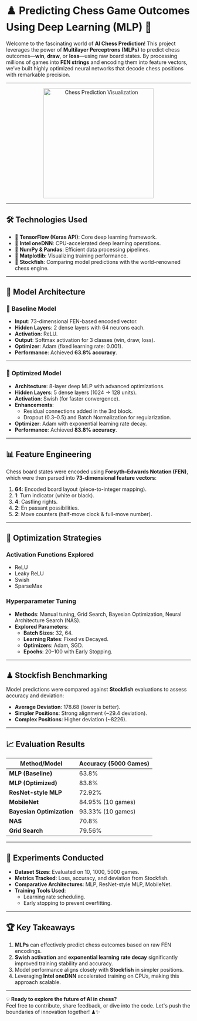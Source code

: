 # ♟️ **Predicting Chess Game Outcomes Using Deep Learning (MLP)** 🧠

Welcome to the fascinating world of **AI Chess Prediction**! This project leverages the power of **Multilayer Perceptrons (MLPs)** to predict chess outcomes—**win**, **draw**, or **loss**—using raw board states. By processing millions of games into **FEN strings** and encoding them into feature vectors, we’ve built highly optimized neural networks that decode chess positions with remarkable precision.

---

<div align="center">
  <img src="https://github.com/user-attachments/assets/140d9918-f429-46a7-824b-afe167d087eb" alt="Chess Prediction Visualization" width="300">
</div>

---

## 🛠️ **Technologies Used**
- 🔸 **TensorFlow (Keras API)**: Core deep learning framework.  
- 🔸 **Intel oneDNN**: CPU-accelerated deep learning operations.  
- 🔸 **NumPy & Pandas**: Efficient data processing pipelines.  
- 🔸 **Matplotlib**: Visualizing training performance.  
- 🔸 **Stockfish**: Comparing model predictions with the world-renowned chess engine.  

---

## 🧠 **Model Architecture**

### 🔷 **Baseline Model**
- **Input**: 73-dimensional FEN-based encoded vector.
- **Hidden Layers**: 2 dense layers with 64 neurons each.
- **Activation**: ReLU.
- **Output**: Softmax activation for 3 classes (win, draw, loss).
- **Optimizer**: Adam (fixed learning rate: 0.001).
- **Performance**: Achieved **63.8% accuracy**.

---

### 🔶 **Optimized Model**
- **Architecture**: 8-layer deep MLP with advanced optimizations.
- **Hidden Layers**: 5 dense layers (1024 → 128 units).
- **Activation**: Swish (for faster convergence).
- **Enhancements**:
  - Residual connections added in the 3rd block.
  - Dropout (0.3–0.5) and Batch Normalization for regularization.
- **Optimizer**: Adam with exponential learning rate decay.
- **Performance**: Achieved **83.8% accuracy**.

---

## 📊 **Feature Engineering**
Chess board states were encoded using **Forsyth–Edwards Notation (FEN)**, which were then parsed into **73-dimensional feature vectors**:
1. **64**: Encoded board layout (piece-to-integer mapping).  
2. **1**: Turn indicator (white or black).  
3. **4**: Castling rights.  
4. **2**: En passant possibilities.  
5. **2**: Move counters (half-move clock & full-move number).  

---

## 🔄 **Optimization Strategies**

### **Activation Functions Explored**
- ReLU  
- Leaky ReLU  
- Swish  
- SparseMax  

### **Hyperparameter Tuning**
- **Methods**: Manual tuning, Grid Search, Bayesian Optimization, Neural Architecture Search (NAS).  
- **Explored Parameters**:
  - **Batch Sizes**: 32, 64.  
  - **Learning Rates**: Fixed vs Decayed.  
  - **Optimizers**: Adam, SGD.  
  - **Epochs**: 20–100 with Early Stopping.  

---

## ♟ **Stockfish Benchmarking**
Model predictions were compared against **Stockfish** evaluations to assess accuracy and deviation:
- **Average Deviation**: 178.68 (lower is better).  
- **Simpler Positions**: Strong alignment (~29.4 deviation).  
- **Complex Positions**: Higher deviation (~8226).  

---

## 📈 **Evaluation Results**

| **Method/Model**       | **Accuracy (5000 Games)** |
|-------------------------|---------------------------|
| **MLP (Baseline)**      | 63.8%                    |
| **MLP (Optimized)**      | 83.8%                    |
| **ResNet-style MLP**    | 72.92%                   |
| **MobileNet**           | 84.95% (10 games)        |
| **Bayesian Optimization**| 93.33% (10 games)        |
| **NAS**                 | 70.8%                    |
| **Grid Search**         | 79.56%                   |

---

## 🧪 **Experiments Conducted**
- **Dataset Sizes**: Evaluated on 10, 1000, 5000 games.  
- **Metrics Tracked**: Loss, accuracy, and deviation from Stockfish.  
- **Comparative Architectures**: MLP, ResNet-style MLP, MobileNet.  
- **Training Tools Used**:
  - Learning rate scheduling.  
  - Early stopping to prevent overfitting.  

---

## 🏆 **Key Takeaways**
1. **MLPs** can effectively predict chess outcomes based on raw FEN encodings.  
2. **Swish activation** and **exponential learning rate decay** significantly improved training stability and accuracy.  
3. Model performance aligns closely with **Stockfish** in simpler positions.  
4. Leveraging **Intel oneDNN** accelerated training on CPUs, making this approach scalable.  

---

💡 **Ready to explore the future of AI in chess?**  
Feel free to contribute, share feedback, or dive into the code. Let's push the boundaries of innovation together! ♟✨
